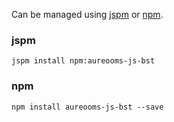 Can be managed using
[jspm](http://jspm.io)
or [npm](https://github.com/npm/npm).

### jspm
```terminal
jspm install npm:aureooms-js-bst
```

### npm
```terminal
npm install aureooms-js-bst --save
```
